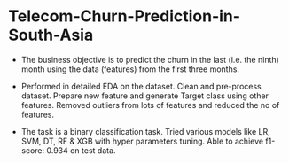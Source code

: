 # Telecom-Churn-Prediction-in-South-Asia

* The business objective is to predict the churn in the last (i.e. the ninth) month using the data (features) from the first three months.

* Performed in detailed EDA on the dataset. Clean and pre-process dataset. Prepare new feature and generate Target class using other features. Removed outliers from lots of features and reduced the no of features.

* The task is a binary classification task. Tried various models like LR, SVM, DT, RF & XGB with hyper parameters tuning. Able to achieve f1-score: 0.934 on test data.

